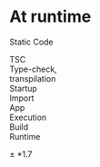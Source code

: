 # At runtime

Static Code

<div class="timeline-wrapper">
  <div class="timeline">
    <div class="timeline-block static big">
      <div class="timeline-block-title">TSC</div>
      <div class="timeline-block-text">Type-check,<br/>
      transpilation</div>
    </div>
    <div class="timeline-block runtime">
      <div class="timeline-block-title">Startup</div>
      <div class="timeline-block-text">Import</div>
    </div>
    <div class="timeline-block runtime">
      <div class="timeline-block-title">App</div>
      <div class="timeline-block-text">Execution</div>
    </div>
  </div>
  <div class="timeline-labels">
    <div 
    class="timeline-label static"
    style="flex-basis: 25%;">Build</div>
    <div 
    class="timeline-label runtime">Runtime</div>
  </div>
</div>

± \*1.7

<!-- .element class="code-info" -->
